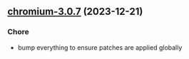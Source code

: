 

## [chromium-3.0.7](https://github.com/truecharts/charts/compare/chromium-3.0.6...chromium-3.0.7) (2023-12-21)

### Chore

- bump everything to ensure patches are applied globally
  
  